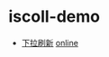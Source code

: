 # iscoll-demo

- [下拉刷新](demos/pull-refresh/index.html) [online](https://fast-flow.github.io/awesome/demo/iscroll/demos/pull-refresh/index.html)
